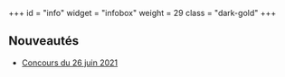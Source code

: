 +++
id = "info"
widget = "infobox"
weight = 29
class = "dark-gold"
+++
## Nouveautés

- [Concours du 26 juin 2021](/concours/2021/2021-06-26/)

